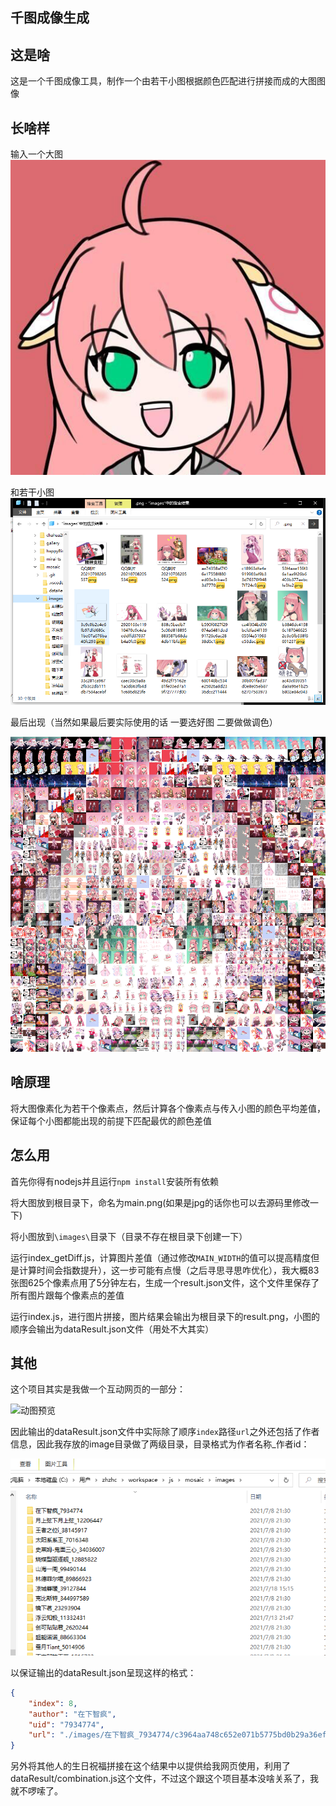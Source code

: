 ## 千图成像生成

## 这是啥

这是一个千图成像工具，制作一个由若干小图根据颜色匹配进行拼接而成的大图图像

## 长啥样

输入一个大图![大图](https://github.com/zhzhch335/mosaic/blob/0b4e8a62e80196c5f84c023331daee5c5c41c457/readmeAssets/main.png?raw=true)

和若干小图![小图](https://github.com/zhzhch335/mosaic/blob/0b4e8a62e80196c5f84c023331daee5c5c41c457/readmeAssets/image.png?raw=true)

最后出现（当然如果最后要实际使用的话 一要选好图 二要做做调色）

![result](https://github.com/zhzhch335/mosaic/blob/139909f839bccc40f692d3c5104009d12cde43b0/readmeAssets/result.png?raw=true)

## 啥原理

将大图像素化为若干个像素点，然后计算各个像素点与传入小图的颜色平均差值，保证每个小图都能出现的前提下匹配最优的颜色差值

## 怎么用

首先你得有nodejs并且运行```npm install```安装所有依赖

将大图放到根目录下，命名为main.png(如果是jpg的话你也可以去源码里修改一下)

将小图放到```\images\```目录下（目录不存在根目录下创建一下）

运行index_getDiff.js，计算图片差值（通过修改```MAIN_WIDTH```的值可以提高精度但是计算时间会指数提升），这一步可能有点慢（之后寻思寻思咋优化），我大概83张图625个像素点用了5分钟左右，生成一个result.json文件，这个文件里保存了所有图片跟每个像素点的差值

运行index.js，进行图片拼接，图片结果会输出为根目录下的result.png，小图的顺序会输出为dataResult.json文件（用处不大其实）

## 其他

这个项目其实是我做一个互动网页的一部分：

![动图预览](https://github.com/zhzhch335/mosaic/blob/0b4e8a62e80196c5f84c023331daee5c5c41c457/readmeAssets/show.gif?raw=true)

因此输出的dataResult.json文件中实际除了顺序```index```路径```url```之外还包括了作者信息，因此我存放的image目录做了两级目录，目录格式为作者名称_作者id：

![目录结构](https://github.com/zhzhch335/mosaic/blob/0b4e8a62e80196c5f84c023331daee5c5c41c457/readmeAssets/dir.png?raw=true)

以保证输出的dataResult.json呈现这样的格式：

``````json
{
    "index": 8,
    "author": "在下智疯",
    "uid": "7934774",
    "url": "./images/在下智疯_7934774/c3964aa748c652e071b5775bd0b29a36effd4a1d.png"
}
``````

另外将其他人的生日祝福拼接在这个结果中以提供给我网页使用，利用了dataResult/combination.js这个文件，不过这个跟这个项目基本没啥关系了，我就不啰嗦了。

